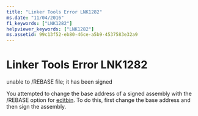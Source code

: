 ```yaml
---
title: "Linker Tools Error LNK1282"
ms.date: "11/04/2016"
f1_keywords: ["LNK1282"]
helpviewer_keywords: ["LNK1282"]
ms.assetid: 99c13f52-eb80-46ce-a5b9-4537583e32a9
---
```

# Linker Tools Error LNK1282

unable to /REBASE file; it has been signed

You attempted to change the base address of a signed assembly with the /REBASE option for [editbin](../../build/reference/editbin-reference.md). To do this, first change the base address and then sign the assembly.